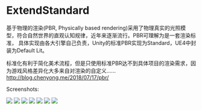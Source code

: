 # ExtendStandard
基于物理的渲染(PBR, Physically based rendering)采用了物理真实的光照模型，符合自然世界的直观认知规律，近年来逐渐流行。PBR可理解为是一套渲染标准， 具体实现由各大引擎自己负责，Unity的标准PBR实现为Standard，UE4中封装为Default Lit。

标准化有利于简化美术流程，但是只使用标准PBR达不到具体项目的渲染需求，因为游戏风格差异化大多来自对渲染的自定义......
http://blog.chenyong.me/2018/07/17/pbr/

Screenshots:

![](https://raw.githubusercontent.com/chenyong2github/ExtendStandard/master/Screenshots/uml.png)
![](https://raw.githubusercontent.com/chenyong2github/ExtendStandard/master/Screenshots/12.jpg)
![](https://raw.githubusercontent.com/chenyong2github/ExtendStandard/master/Screenshots/14.jpg)
![](https://raw.githubusercontent.com/chenyong2github/ExtendStandard/master/Screenshots/18.jpg)
![](https://raw.githubusercontent.com/chenyong2github/ExtendStandard/master/Screenshots/15.jpg)
![](https://raw.githubusercontent.com/chenyong2github/ExtendStandard/master/Screenshots/16.jpg)
![](https://raw.githubusercontent.com/chenyong2github/ExtendStandard/master/Screenshots/PBR.jpg)
